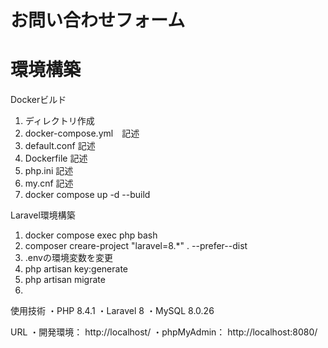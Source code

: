 # お問い合わせフォーム
# 環境構築
Dockerビルド
1. ディレクトリ作成
2. docker-compose.yml　記述
3. default.conf 記述
4. Dockerfile 記述
5. php.ini 記述
6. my.cnf 記述
7. docker compose up -d --build

Laravel環境構築
1. docker compose exec php bash
2. composer creare-project "laravel=8.*" . --prefer--dist
3. .envの環境変数を変更
4. php artisan key:generate
5. php artisan migrate
6. 

使用技術
・PHP 8.4.1
・Laravel 8
・MySQL 8.0.26

URL
・開発環境： http://localhost/
・phpMyAdmin： http://localhost:8080/
